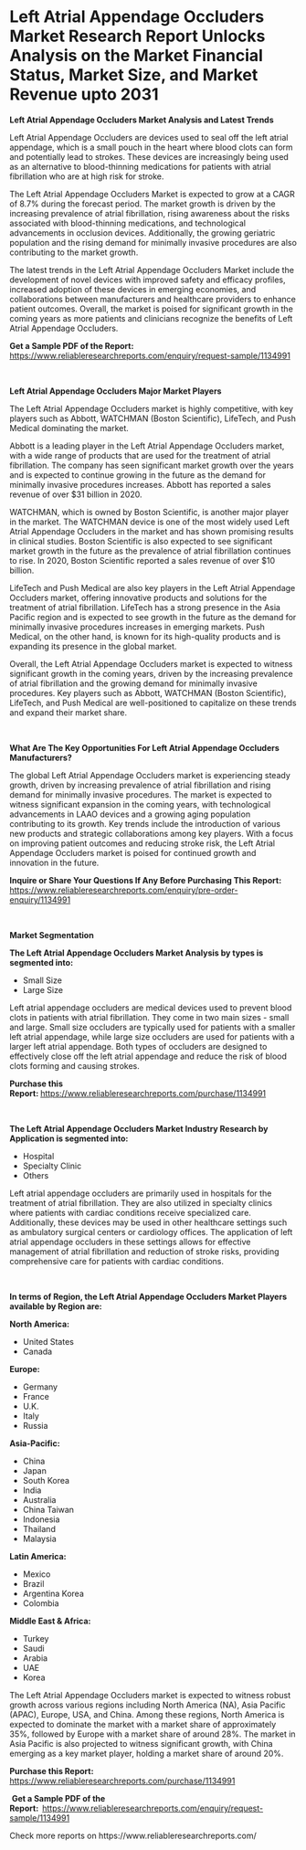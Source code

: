 <p><h1>Left Atrial Appendage Occluders Market Research Report Unlocks Analysis on the Market Financial Status, Market Size, and Market Revenue upto 2031</h1></p><p><strong>Left Atrial Appendage Occluders Market Analysis and Latest Trends</strong></p>
<p><p>Left Atrial Appendage Occluders are devices used to seal off the left atrial appendage, which is a small pouch in the heart where blood clots can form and potentially lead to strokes. These devices are increasingly being used as an alternative to blood-thinning medications for patients with atrial fibrillation who are at high risk for stroke.</p><p>The Left Atrial Appendage Occluders Market is expected to grow at a CAGR of 8.7% during the forecast period. The market growth is driven by the increasing prevalence of atrial fibrillation, rising awareness about the risks associated with blood-thinning medications, and technological advancements in occlusion devices. Additionally, the growing geriatric population and the rising demand for minimally invasive procedures are also contributing to the market growth.</p><p>The latest trends in the Left Atrial Appendage Occluders Market include the development of novel devices with improved safety and efficacy profiles, increased adoption of these devices in emerging economies, and collaborations between manufacturers and healthcare providers to enhance patient outcomes. Overall, the market is poised for significant growth in the coming years as more patients and clinicians recognize the benefits of Left Atrial Appendage Occluders.</p></p>
<p><strong>Get a Sample PDF of the Report:&nbsp;</strong> <a href="https://www.reliableresearchreports.com/enquiry/request-sample/1134991">https://www.reliableresearchreports.com/enquiry/request-sample/1134991</a></p>
<p>&nbsp;</p>
<p><strong>Left Atrial Appendage Occluders Major Market Players</strong></p>
<p><p>The Left Atrial Appendage Occluders market is highly competitive, with key players such as Abbott, WATCHMAN (Boston Scientific), LifeTech, and Push Medical dominating the market. </p><p>Abbott is a leading player in the Left Atrial Appendage Occluders market, with a wide range of products that are used for the treatment of atrial fibrillation. The company has seen significant market growth over the years and is expected to continue growing in the future as the demand for minimally invasive procedures increases. Abbott has reported a sales revenue of over $31 billion in 2020.</p><p>WATCHMAN, which is owned by Boston Scientific, is another major player in the market. The WATCHMAN device is one of the most widely used Left Atrial Appendage Occluders in the market and has shown promising results in clinical studies. Boston Scientific is also expected to see significant market growth in the future as the prevalence of atrial fibrillation continues to rise. In 2020, Boston Scientific reported a sales revenue of over $10 billion.</p><p>LifeTech and Push Medical are also key players in the Left Atrial Appendage Occluders market, offering innovative products and solutions for the treatment of atrial fibrillation. LifeTech has a strong presence in the Asia Pacific region and is expected to see growth in the future as the demand for minimally invasive procedures increases in emerging markets. Push Medical, on the other hand, is known for its high-quality products and is expanding its presence in the global market.</p><p>Overall, the Left Atrial Appendage Occluders market is expected to witness significant growth in the coming years, driven by the increasing prevalence of atrial fibrillation and the growing demand for minimally invasive procedures. Key players such as Abbott, WATCHMAN (Boston Scientific), LifeTech, and Push Medical are well-positioned to capitalize on these trends and expand their market share.</p></p>
<p>&nbsp;</p>
<p><strong>What Are The Key Opportunities For Left Atrial Appendage Occluders Manufacturers?</strong></p>
<p><p>The global Left Atrial Appendage Occluders market is experiencing steady growth, driven by increasing prevalence of atrial fibrillation and rising demand for minimally invasive procedures. The market is expected to witness significant expansion in the coming years, with technological advancements in LAAO devices and a growing aging population contributing to its growth. Key trends include the introduction of various new products and strategic collaborations among key players. With a focus on improving patient outcomes and reducing stroke risk, the Left Atrial Appendage Occluders market is poised for continued growth and innovation in the future.</p></p>
<p><strong>Inquire or Share Your Questions If Any Before Purchasing This Report:</strong> <a href="https://www.reliableresearchreports.com/enquiry/pre-order-enquiry/1134991">https://www.reliableresearchreports.com/enquiry/pre-order-enquiry/1134991</a></p>
<p>&nbsp;</p>
<p><strong>Market Segmentation</strong></p>
<p><strong>The Left Atrial Appendage Occluders Market Analysis by types is segmented into:</strong></p>
<p><ul><li>Small Size</li><li>Large Size</li></ul></p>
<p><p>Left atrial appendage occluders are medical devices used to prevent blood clots in patients with atrial fibrillation. They come in two main sizes - small and large. Small size occluders are typically used for patients with a smaller left atrial appendage, while large size occluders are used for patients with a larger left atrial appendage. Both types of occluders are designed to effectively close off the left atrial appendage and reduce the risk of blood clots forming and causing strokes.</p></p>
<p><strong>Purchase this Report:&nbsp;</strong><a href="https://www.reliableresearchreports.com/purchase/1134991">https://www.reliableresearchreports.com/purchase/1134991</a></p>
<p>&nbsp;</p>
<p><strong>The Left Atrial Appendage Occluders Market Industry Research by Application is segmented into:</strong></p>
<p><ul><li>Hospital</li><li>Specialty Clinic</li><li>Others</li></ul></p>
<p><p>Left atrial appendage occluders are primarily used in hospitals for the treatment of atrial fibrillation. They are also utilized in specialty clinics where patients with cardiac conditions receive specialized care. Additionally, these devices may be used in other healthcare settings such as ambulatory surgical centers or cardiology offices. The application of left atrial appendage occluders in these settings allows for effective management of atrial fibrillation and reduction of stroke risks, providing comprehensive care for patients with cardiac conditions.</p></p>
<p>&nbsp;</p>
<p><strong>In terms of Region, the Left Atrial Appendage Occluders Market Players available by Region are:</strong></p>
<p>
    <p> <strong> North America: </strong>
        <ul>
            <li>United States</li>
            <li>Canada</li>
        </ul>
        </p> 
    <p> <strong> Europe: </strong>
        <ul>
            <li>Germany</li>
            <li>France</li>
            <li>U.K.</li>
            <li>Italy</li>
            <li>Russia</li>
        </ul>
        </p> 
    <p> <strong> Asia-Pacific: </strong>
        <ul>
            <li>China</li>
            <li>Japan</li>
            <li>South Korea</li>
            <li>India</li>
            <li>Australia</li>
            <li>China Taiwan</li>
            <li>Indonesia</li>
            <li>Thailand</li>
            <li>Malaysia</li>
        </ul>
        </p> 
    <p> <strong> Latin America: </strong>
        <ul>
            <li>Mexico</li>
            <li>Brazil</li>
            <li>Argentina Korea</li>
            <li>Colombia</li>
        </ul>
        </p> 
    <p> <strong> Middle East & Africa: </strong>
        <ul>
            <li>Turkey</li>
            <li>Saudi</li>
            <li>Arabia</li>
            <li>UAE</li>
            <li>Korea</li>
        </ul>
    </p>
    </p>
<p><p>The Left Atrial Appendage Occluders market is expected to witness robust growth across various regions including North America (NA), Asia Pacific (APAC), Europe, USA, and China. Among these regions, North America is expected to dominate the market with a market share of approximately 35%, followed by Europe with a market share of around 28%. The market in Asia Pacific is also projected to witness significant growth, with China emerging as a key market player, holding a market share of around 20%.</p></p>
<p><strong>Purchase this Report: </strong><a href="https://www.reliableresearchreports.com/purchase/1134991">https://www.reliableresearchreports.com/purchase/1134991</a></p>
<p>&nbsp;<strong>Get a Sample PDF of the Report:&nbsp;&nbsp;</strong><a href="https://www.reliableresearchreports.com/enquiry/request-sample/1134991">https://www.reliableresearchreports.com/enquiry/request-sample/1134991</a></p>
<p><strong></strong></p>
<p>Check more reports on https://www.reliableresearchreports.com/</p>